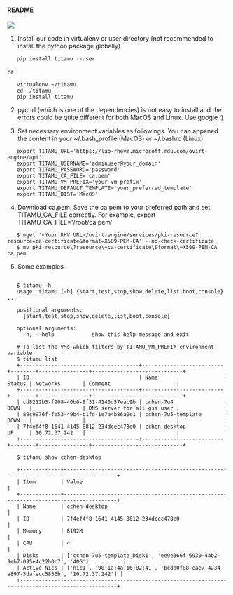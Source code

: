 #### README
![](https://www.titamu.com/res/monokai.gif)



1. Install our code in virtualenv or user directory (not recommended to install the python package globally)

~~~
   pip install titamu --user
~~~

or
~~~
   virtualenv ~/titamu
   cd ~/titamu
   pip install titamu
~~~

2. pycurl (which is one of the dependencies) is not easy to install and the errors could be quite different for both MacOS and Linux. Use google :)

3. Set necessary environment variables as followings. You can appened the content in your ~/.bash_profile (MacOS) or ~/.bashrc (Linux)
~~~
   export TITAMU_URL='https://lab-rhevm.microsoft.rdu.com/ovirt-engine/api'
   export TITAMU_USERNAME='adminuser@your_domain'
   export TITAMU_PASSWORD='password'
   export TITAMU_CA_FILE='ca.pem'
   export TITAMU_VM_PREFIX='your_vm_prefix'
   export TITAMU_DEFAULT_TEMPLATE='your_preferred_template'
   export TITAMU_DIST='MacOS'
~~~
4. Download ca.pem. Save the ca.pem to your preferred path and set TITAMU_CA_FILE correctly. For example, export TITAMU_CA_FILE='/root/ca.pem'
~~~
   $ wget '<Your RHV URL>/ovirt-engine/services/pki-resource?resource=ca-certificate&format=X509-PEM-CA' --no-check-certificate
   $ mv pki-resource\?resource\=ca-certificate\&format\=X509-PEM-CA ca.pem
~~~
5. Some examples
~~~

   $ titamu -h
   usage: titamu [-h] {start,test,stop,show,delete,list,boot,console} ...

   positional arguments:
     {start,test,stop,show,delete,list,boot,console}

   optional arguments:
     -h, --help            show this help message and exit

   # To list the VMs which filters by TITAMU_VM_PREFIX environment variable
   $ titamu list
   +--------------------------------------+--------------------------+--------+----------------+-----------------------------+
   | ID                                   | Name                     | Status | Networks       | Comment                     |
   +--------------------------------------+--------------------------+--------+----------------+-----------------------------+
   | cd8212b3-f208-40b0-8f31-4140d57eac9b | cchen-7u4                | DOWN   |                | DNS server for all gss user |
   | 89c9976f-fe53-49b4-b1fd-1e7a4b86a0e1 | cchen-7u5-template       | DOWN   |                |                             |
   | 7f4ef4f8-1641-4145-8812-234dcec478e0 | cchen-desktop            | UP     | 10.72.37.242   |                             |
   +--------------------------------------+--------------------------+--------+----------------+-----------------------------+
   
   $ titamu show cchen-desktop

   +-------------+---------------------------------------------------------------------------------------+
   | Item        | Value                                                                                 |
   +-------------+---------------------------------------------------------------------------------------+
   | Name        | cchen-desktop                                                                         |
   | ID          | 7f4ef4f8-1641-4145-8812-234dcec478e0                                                  |
   | Memory      | 8192M                                                                                 |
   | CPU         | 4                                                                                     |
   | Disks       | ['cchen-7u5-template_Disk1', 'ee9e366f-6930-4ab2-9eb7-095e4c22b0c7', '40G']           |
   | Active Nics | ['nic1', '00:1a:4a:16:02:41', 'bcda0f88-eae7-4234-a897-5dafecc5856b', '10.72.37.242'] |
   +-------------+---------------------------------------------------------------------------------------+
~~~
